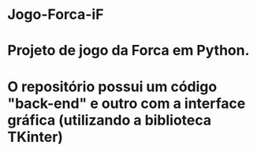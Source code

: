 # Jogo-Forca-iF

# Projeto de jogo da Forca em Python.
# O repositório possui um código "back-end" e outro com a interface gráfica (utilizando a biblioteca TKinter)
